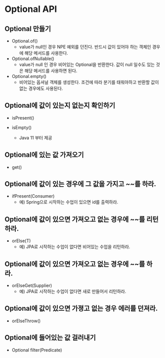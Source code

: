 # Optional API

## Optional 만들기

- Optional.of()
    - value가 null인 경우 NPE 예외를 던진다. 반드시 값이 있어야 하는 객체인 경우에 해당 메서드를 사용한다.
- Optional.ofNullable()
    - value가 null 인 경우 비어있는 Optional을 반환한다. 값이 null 일수도 있는 것은 해당 메서드를 사용하면 된다.
- Optional.empty()
    - 비어있는 옵셔널 객체를 생성한다. 조건에 따라 분기를 태워야하고 반환할 값이 없는 경우에도 사용된다.

## Optional에 값이 있는지 없는지 확인하기

- isPresent()

- isEmpty()
    - Java 11 부터 제공

## Optional에 있는 값 가져오기
- get()

## Optional에 값이 있는 경우에 그 값을 가지고 ~~를 하라.
-  ifPresent(Consumer)
    - 예) Spring으로 시작하는 수업이 있으면 id를 출력하라.

## Optional에 값이 있으면 가져오고 없는 경우에 ~~를 리턴하라. 
- orElse(T)
    - 예) JPA로 시작하는 수업이 없다면 비어있는 수업을 리턴하라.

## Optional에 값이 있으면 가져오고 없는 경우에 ~~를 하라.
- orElseGet(Supplier)
    - 예) JPA로 시작하는 수업이 없다면 새로 만들어서 리턴하라.
## Optional에 값이 있으면 가졍고 없는 경우 에러를 던져라. 
- orElseThrow()

## Optional에 들어있는 값 걸러내기 
- Optional filter(Predicate)
